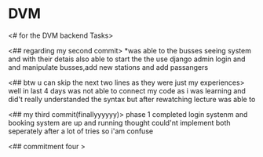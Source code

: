# DVM
<# for the DVM backend Tasks>

<## regarding my second commit>
*was able to the busses seeing system and with their detais also able to start the the use  django admin login and and manipulate busses,add new stations and add passangers

<##  btw u can  skip the next two lines as they were just my experiences>
well in last 4 days was not able to connect my code as i was learning and did't really understanded the syntax
but after rewatching lecture was able to 

<## my third commit(finallyyyyyy)>
phase 1 completed 
login systenm and booking system are up and running 
thought could'nt implement both seperately after a lot of tries so i'am confuse

<## commitment four >
